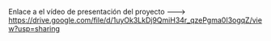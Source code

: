 Enlace a el vídeo de presentación del proyecto --->  https://drive.google.com/file/d/1uyOk3LkDj9QmiH34r_qzePgma0I3ogqZ/view?usp=sharing
